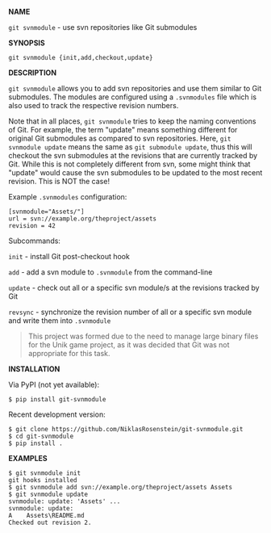 __NAME__

`git svnmodule` - use svn repositories like Git submodules

__SYNOPSIS__

    git svnmodule {init,add,checkout,update}

__DESCRIPTION__

`git svnmodule` allows you to add svn repositories and use them
similar to Git submodules. The modules are configured using a
`.svnmodules` file which is also used to track the respective
revision numbers.

Note that in all places, `git svnmodule` tries to keep the naming
conventions of Git. For example, the term "update" means something
different for original Git submodules as compared to svn repositories.
Here, `git svnmodule update` means the same as `git submodule update`,
thus this will checkout the svn submodules at the revisions that are
currently tracked by Git. While this is not completely different from
svn, some might think that "update" would cause the svn submodules to
be updated to the most recent revision. This is NOT the case!

Example `.svnmodules` configuration:

    [svnmodule="Assets/"]
    url = svn://example.org/theproject/assets
    revision = 42

Subcommands:

`init` - install Git post-checkout hook

`add` - add a svn module to `.svnmodule` from the command-line

`update` - check out all or a specific svn module/s at the revisions tracked by Git

`revsync` - synchronize the revision number of all or a specific svn
module and write them into `.svnmodule`

> This project was formed due to the need to manage large binary
> files for the Unik game project, as it was decided that Git was
> not appropriate for this task.

__INSTALLATION__
  
Via PyPI (not yet available):

    $ pip install git-svnmodule

Recent development version:

    $ git clone https://github.com/NiklasRosenstein/git-svnmodule.git
    $ cd git-svnmodule
    $ pip install .

__EXAMPLES__

    $ git svnmodule init
    git hooks installed
    $ git svnmodule add svn://example.org/theproject/assets Assets
    $ git svnmodule update
    svnmodule: update: 'Assets' ...
    svnmodule: update:
    A    Assets\README.md
    Checked out revision 2.
